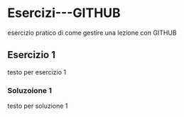# Esercizi---GITHUB
esercizio pratico di come gestire una lezione con GITHUB

## Esercizio 1
testo per esercizio 1

### Soluzoione 1
testo per soluzione 1